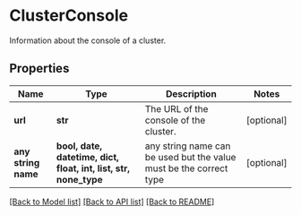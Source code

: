 # ClusterConsole

Information about the console of a cluster.

## Properties
Name | Type | Description | Notes
------------ | ------------- | ------------- | -------------
**url** | **str** | The URL of the console of the cluster. | [optional] 
**any string name** | **bool, date, datetime, dict, float, int, list, str, none_type** | any string name can be used but the value must be the correct type | [optional]

[[Back to Model list]](../README.md#documentation-for-models) [[Back to API list]](../README.md#documentation-for-api-endpoints) [[Back to README]](../README.md)



